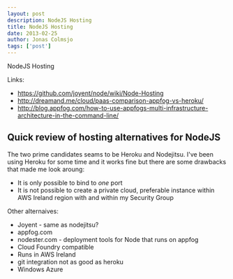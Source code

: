 ```yaml
---
layout: post
description: NodeJS Hosting
title: NodeJS Hosting
date: 2013-02-25
author: Jonas Colmsjo
tags: ['post']
---
```


NodeJS Hosting




Links:

 * https://github.com/joyent/node/wiki/Node-Hosting
 * http://dreamand.me/cloud/paas-comparison-appfog-vs-heroku/
 * http://blog.appfog.com/how-to-use-appfogs-multi-infrastructure-architecture-in-the-command-line/


## Quick review of hosting alternatives for NodeJS

The two prime candidates seams to be Heroku and Nodejitsu. I've been using Heroku for some time
and it works fine but there are some drawbacks that made me look aroung:

  * It is only possible to bind to *one* port
  * It is not possible to create a private cloud, preferable instance within AWS Ireland region with
    and within my Security Group

Other alternaives:

  * Joyent - same as nodejitsu?
  * appfog.com
   * nodester.com - deployment tools for Node that runs on appfog
   * Cloud Foundry compatible
   * Runs in AWS Ireland
   * git integration not as good as heroku
  * Windows Azure
  



